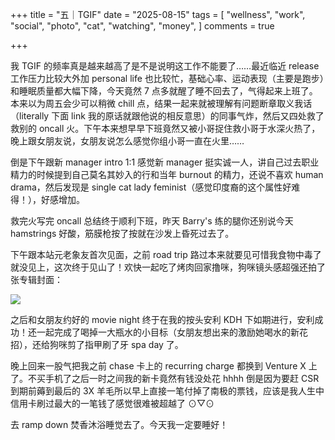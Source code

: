 +++
title = "五｜TGIF"
date = "2025-08-15"
tags = [
    "wellness",
    "work",
    "social",
    "photo",
    "cat",
    "watching",
    "money",
]
comments = true

+++

我 TGIF 的频率真是越来越高了是不是说明这工作不能要了……最近临近 release 工作压力比较大外加 personal life 也比较忙，基础心率、运动表现（主要是跑步）和睡眠质量都大幅下降，今天竟然 7 点多就醒了睡不回去了，气得起来上班了。本来以为周五会少可以稍微 chill 点，结果一起来就被理解有问题断章取义我话（literally 下面 link 我的原话就跟他说的相反意思）的同事气炸，然后又四处救了救别的 oncall 火。下午本来想早早下班竟然又被小哥捉住救小哥于水深火热了，晚上跟女朋友说，女朋友说怎么感觉你组小哥一直在火里……

倒是下午跟新 manager intro 1:1 感觉新 manager 挺实诚一人，讲自己过去职业精力的时候提到自己莫名其妙入的行和当年 burnout 的精力，还说不喜欢 human drama，然后发现是 single cat lady feminist（感觉印度裔的这个属性好难得！），好感增加。

救完火写完 oncall 总结终于顺利下班，昨天 Barry's 练的腿你还别说今天 hamstrings 好酸，筋膜枪按了按就在沙发上昏死过去了。

下午跟本站元老象友首次见面，之前 road trip 路过本来就要见可惜我食物中毒了就没见上，这次终于见山了！欢快一起吃了烤肉回家撸咪，狗咪镜头感超强还拍了张专辑封面：

![](https://media.douchi.space/douchi/media_attachments/files/115/036/205/255/486/143/original/21fbd2738c9250a2.jpg)

之后和女朋友约好的 movie night 终于在我的按头安利 KDH 下如期进行，安利成功！还一起完成了喝掉一大瓶水的小目标（女朋友想出来的激励她喝水的新花招），还给狗咪剪了指甲刷了牙 spa day 了。

晚上回来一股气把我之前 chase 卡上的 recurring charge 都换到 Venture X 上了。不买手机了之后一时之间我的新卡竟然有钱没处花 hhhh 倒是因为要赶 CSR 到期前薅到最后的 3X 羊毛所以早上直接一笔付掉了南极的票钱，应该是我人生中信用卡刷过最大的一笔钱了感觉很难被超越了 ⊙▽⊙

去 ramp down 焚香沐浴睡觉去了。今天我一定要睡好！